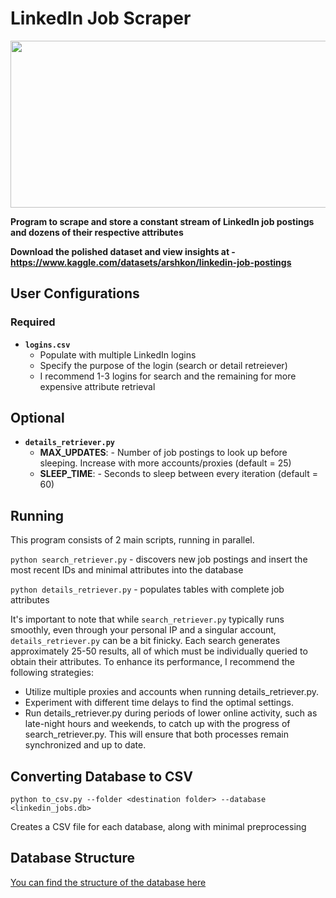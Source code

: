 # LinkedIn Job Scraper

<img src="media/logo.jpg" width="530" height="267">

**Program to scrape and store a constant stream of LinkedIn job postings and dozens of their respective attributes**

**Download the polished dataset and view insights at - https://www.kaggle.com/datasets/arshkon/linkedin-job-postings**

## User Configurations

### Required
- **```logins.csv```**
  - Populate with multiple LinkedIn logins
  - Specify the purpose of the login (search or detail retreiever)
  - I recommend 1-3 logins for search and the remaining for more expensive attribute retrieval
## Optional
- **```details_retriever.py```**
  - **MAX_UPDATES**: - Number of job postings to look up before sleeping. Increase with more accounts/proxies (default = 25)
  - **SLEEP_TIME**: - Seconds to sleep between every iteration (default = 60)

## Running

This program consists of 2 main scripts, running in parallel.

```python search_retriever.py``` - discovers new job postings and insert the most recent IDs and minimal attributes into the database

```python details_retriever.py``` - populates tables with complete job attributes


It's important to note that while ```search_retriever.py``` typically runs smoothly, even through your personal IP and a singular account, ```details_retriever.py``` can be a bit finicky. Each search generates approximately 25-50 results, all of which must be individually queried to obtain their attributes. To enhance its performance, I recommend the following strategies:

- Utilize multiple proxies and accounts when running details_retriever.py.
- Experiment with different time delays to find the optimal settings.
- Run details_retriever.py during periods of lower online activity, such as late-night hours and weekends, to catch up with the progress of search_retriever.py. This will ensure that both processes remain synchronized and up to date.

## Converting Database to CSV

```python to_csv.py --folder <destination folder> --database <linkedin_jobs.db>```

<!--python to_csv.py --folder results/ --database linkedin_jobs.db  -->

Creates a CSV file for each database, along with minimal preprocessing


## Database Structure

[You can find the structure of the database here](DatabaseStructure.md)
